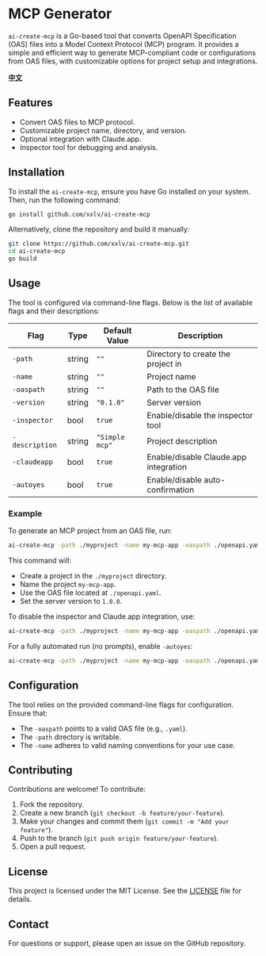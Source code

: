 # MCP Generator

`ai-create-mcp` is a Go-based tool that converts OpenAPI Specification (OAS) files into a Model Context Protocol (MCP) program. It provides a simple and efficient way to generate MCP-compliant code or configurations from OAS files, with customizable options for project setup and integrations.

**[中文](README-zh.md)**

## Features

- Convert OAS files to MCP protocol.
- Customizable project name, directory, and version.
- Optional integration with Claude.app.
- Inspector tool for debugging and analysis.

## Installation

To install the `ai-create-mcp`, ensure you have Go installed on your system. Then, run the following command:

```bash
go install github.com/xxlv/ai-create-mcp
```

Alternatively, clone the repository and build it manually:

```bash
git clone https://github.com/xxlv/ai-create-mcp.git
cd ai-create-mcp
go build
```

## Usage

The tool is configured via command-line flags. Below is the list of available flags and their descriptions:

| Flag           | Type   | Default Value  | Description                           |
| -------------- | ------ | -------------- | ------------------------------------- |
| `-path`        | string | `""`           | Directory to create the project in    |
| `-name`        | string | `""`           | Project name                          |
| `-oaspath`     | string | `""`           | Path to the OAS file                  |
| `-version`     | string | `"0.1.0"`      | Server version                        |
| `-inspector`   | bool   | `true`         | Enable/disable the inspector tool     |
| `-description` | string | `"Simple mcp"` | Project description                   |
| `-claudeapp`   | bool   | `true`         | Enable/disable Claude.app integration |
| `-autoyes`     | bool   | `true`         | Enable/disable auto-confirmation      |

### Example

To generate an MCP project from an OAS file, run:

```bash
ai-create-mcp -path ./myproject -name my-mcp-app -oaspath ./openapi.yaml -version 1.0.0
```

This command will:

- Create a project in the `./myproject` directory.
- Name the project `my-mcp-app`.
- Use the OAS file located at `./openapi.yaml`.
- Set the server version to `1.0.0`.

To disable the inspector and Claude.app integration, use:

```bash
ai-create-mcp -path ./myproject -name my-mcp-app -oaspath ./openapi.yaml -inspector=false -claudeapp=false
```

For a fully automated run (no prompts), enable `-autoyes`:

```bash
ai-create-mcp -path ./myproject -name my-mcp-app -oaspath ./openapi.yaml -autoyes
```

## Configuration

The tool relies on the provided command-line flags for configuration. Ensure that:

- The `-oaspath` points to a valid OAS file (e.g., `.yaml`).
- The `-path` directory is writable.
- The `-name` adheres to valid naming conventions for your use case.

## Contributing

Contributions are welcome! To contribute:

1. Fork the repository.
2. Create a new branch (`git checkout -b feature/your-feature`).
3. Make your changes and commit them (`git commit -m "Add your feature"`).
4. Push to the branch (`git push origin feature/your-feature`).
5. Open a pull request.

## License

This project is licensed under the MIT License. See the [LICENSE](LICENSE) file for details.

## Contact

For questions or support, please open an issue on the GitHub repository.
